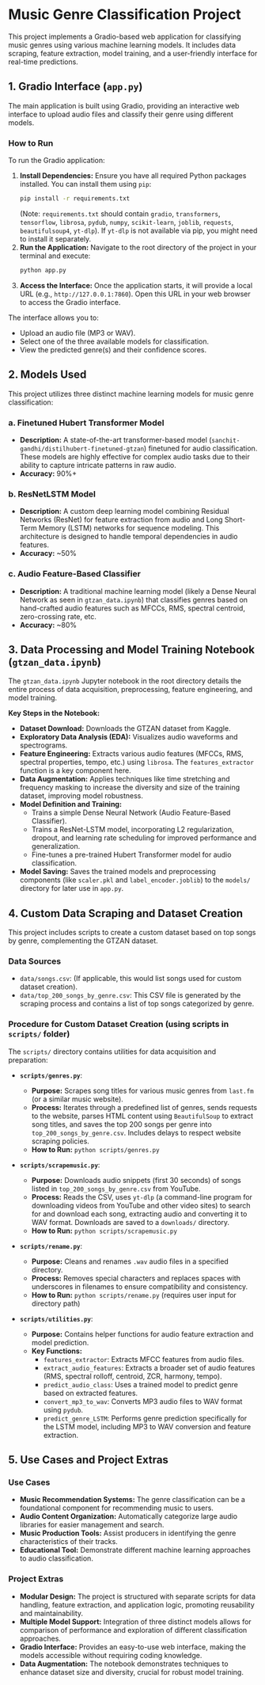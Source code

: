 # Music Genre Classification Project

This project implements a Gradio-based web application for classifying music genres using various machine learning models. It includes data scraping, feature extraction, model training, and a user-friendly interface for real-time predictions.

## 1. Gradio Interface (`app.py`)

The main application is built using Gradio, providing an interactive web interface to upload audio files and classify their genre using different models.

### How to Run

To run the Gradio application:

1.  **Install Dependencies:** Ensure you have all required Python packages installed. You can install them using `pip`:
    ```bash
    pip install -r requirements.txt
    ```
    (Note: `requirements.txt` should contain `gradio`, `transformers`, `tensorflow`, `librosa`, `pydub`, `numpy`, `scikit-learn`, `joblib`, `requests`, `beautifulsoup4`, `yt-dlp`). If `yt-dlp` is not available via pip, you might need to install it separately.
2.  **Run the Application:** Navigate to the root directory of the project in your terminal and execute:
    ```bash
    python app.py
    ```
3.  **Access the Interface:** Once the application starts, it will provide a local URL (e.g., `http://127.0.0.1:7860`). Open this URL in your web browser to access the Gradio interface.

The interface allows you to:
-   Upload an audio file (MP3 or WAV).
-   Select one of the three available models for classification.
-   View the predicted genre(s) and their confidence scores.

## 2. Models Used

This project utilizes three distinct machine learning models for music genre classification:

### a. Finetuned Hubert Transformer Model
-   **Description:** A state-of-the-art transformer-based model (`sanchit-gandhi/distilhubert-finetuned-gtzan`) finetuned for audio classification. These models are highly effective for complex audio tasks due to their ability to capture intricate patterns in raw audio.
-   **Accuracy:** 90%+

### b. ResNetLSTM Model
-   **Description:** A custom deep learning model combining Residual Networks (ResNet) for feature extraction from audio and Long Short-Term Memory (LSTM) networks for sequence modeling. This architecture is designed to handle temporal dependencies in audio features.
-   **Accuracy:** ~50%

### c. Audio Feature-Based Classifier
-   **Description:** A traditional machine learning model (likely a Dense Neural Network as seen in `gtzan_data.ipynb`) that classifies genres based on hand-crafted audio features such as MFCCs, RMS, spectral centroid, zero-crossing rate, etc.
-   **Accuracy:** ~80%

## 3. Data Processing and Model Training Notebook (`gtzan_data.ipynb`)

The `gtzan_data.ipynb` Jupyter notebook in the root directory details the entire process of data acquisition, preprocessing, feature engineering, and model training.

**Key Steps in the Notebook:**
-   **Dataset Download:** Downloads the GTZAN dataset from Kaggle.
-   **Exploratory Data Analysis (EDA):** Visualizes audio waveforms and spectrograms.
-   **Feature Engineering:** Extracts various audio features (MFCCs, RMS, spectral properties, tempo, etc.) using `librosa`. The `features_extractor` function is a key component here.
-   **Data Augmentation:** Applies techniques like time stretching and frequency masking to increase the diversity and size of the training dataset, improving model robustness.
-   **Model Definition and Training:**
    -   Trains a simple Dense Neural Network (Audio Feature-Based Classifier).
    -   Trains a ResNet-LSTM model, incorporating L2 regularization, dropout, and learning rate scheduling for improved performance and generalization.
    -   Fine-tunes a pre-trained Hubert Transformer model for audio classification.
-   **Model Saving:** Saves the trained models and preprocessing components (like `scaler.pkl` and `label_encoder.joblib`) to the `models/` directory for later use in `app.py`.

## 4. Custom Data Scraping and Dataset Creation

This project includes scripts to create a custom dataset based on top songs by genre, complementing the GTZAN dataset.

### Data Sources
-   `data/songs.csv`: (If applicable, this would list songs used for custom dataset creation).
-   `data/top_200_songs_by_genre.csv`: This CSV file is generated by the scraping process and contains a list of top songs categorized by genre.

### Procedure for Custom Dataset Creation (using scripts in `scripts/` folder)

The `scripts/` directory contains utilities for data acquisition and preparation:

-   **`scripts/genres.py`**:
    -   **Purpose:** Scrapes song titles for various music genres from `last.fm` (or a similar music website).
    -   **Process:** Iterates through a predefined list of genres, sends requests to the website, parses HTML content using `BeautifulSoup` to extract song titles, and saves the top 200 songs per genre into `top_200_songs_by_genre.csv`. Includes delays to respect website scraping policies.
    -   **How to Run:** `python scripts/genres.py`

-   **`scripts/scrapemusic.py`**:
    -   **Purpose:** Downloads audio snippets (first 30 seconds) of songs listed in `top_200_songs_by_genre.csv` from YouTube.
    -   **Process:** Reads the CSV, uses `yt-dlp` (a command-line program for downloading videos from YouTube and other video sites) to search for and download each song, extracting audio and converting it to WAV format. Downloads are saved to a `downloads/` directory.
    -   **How to Run:** `python scripts/scrapemusic.py`

-   **`scripts/rename.py`**:
    -   **Purpose:** Cleans and renames `.wav` audio files in a specified directory.
    -   **Process:** Removes special characters and replaces spaces with underscores in filenames to ensure compatibility and consistency.
    -   **How to Run:** `python scripts/rename.py` (requires user input for directory path)

-   **`scripts/utilities.py`**:
    -   **Purpose:** Contains helper functions for audio feature extraction and model prediction.
    -   **Key Functions:**
        -   `features_extractor`: Extracts MFCC features from audio files.
        -   `extract_audio_features`: Extracts a broader set of audio features (RMS, spectral rolloff, centroid, ZCR, harmony, tempo).
        -   `predict_audio_class`: Uses a trained model to predict genre based on extracted features.
        -   `convert_mp3_to_wav`: Converts MP3 audio files to WAV format using `pydub`.
        -   `predict_genre_LSTM`: Performs genre prediction specifically for the LSTM model, including MP3 to WAV conversion and feature extraction.

## 5. Use Cases and Project Extras

### Use Cases
-   **Music Recommendation Systems:** The genre classification can be a foundational component for recommending music to users.
-   **Audio Content Organization:** Automatically categorize large audio libraries for easier management and search.
-   **Music Production Tools:** Assist producers in identifying the genre characteristics of their tracks.
-   **Educational Tool:** Demonstrate different machine learning approaches to audio classification.

### Project Extras
-   **Modular Design:** The project is structured with separate scripts for data handling, feature extraction, and application logic, promoting reusability and maintainability.
-   **Multiple Model Support:** Integration of three distinct models allows for comparison of performance and exploration of different classification approaches.
-   **Gradio Interface:** Provides an easy-to-use web interface, making the models accessible without requiring coding knowledge.
-   **Data Augmentation:** The notebook demonstrates techniques to enhance dataset size and diversity, crucial for robust model training.

